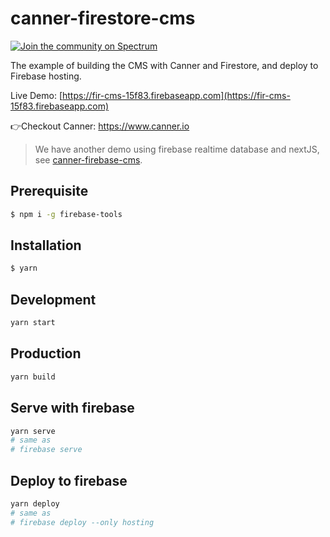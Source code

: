 # canner-firestore-cms

[![Join the community on Spectrum](https://withspectrum.github.io/badge/badge.svg)](https://spectrum.chat/canner/cannercms)

The example of building the CMS with Canner and Firestore, and deploy to Firebase hosting.

Live Demo: [https://fir-cms-15f83.firebaseapp.com](https://fir-cms-15f83.firebaseapp.com)

👉Checkout Canner: https://www.canner.io

> We have another demo using firebase realtime database and nextJS, see [canner-firebase-cms](https://github.com/Canner/canner-firebase-cms).

## Prerequisite

```sh
$ npm i -g firebase-tools
```

## Installation

```sh
$ yarn
```

## Development

```sh
yarn start
```

## Production

```sh
yarn build
```

## Serve with firebase

```sh
yarn serve
# same as
# firebase serve
```

## Deploy to firebase

```sh
yarn deploy
# same as
# firebase deploy --only hosting
```
